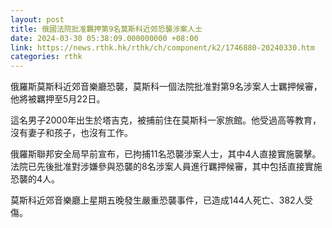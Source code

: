 ```yaml
---
layout: post
title: 俄國法院批准羈押第9名莫斯科近郊恐襲涉案人士
date: 2024-03-30 05:38:09.000000000 +08:00
link: https://news.rthk.hk/rthk/ch/component/k2/1746880-20240330.htm
categories: rthk
---
```


俄羅斯莫斯科近郊音樂廳恐襲，莫斯科一個法院批准對第9名涉案人士羈押候審，他將被羈押至5月22日。

這名男子2000年出生於塔吉克，被捕前住在莫斯科一家旅館。他受過高等教育，沒有妻子和孩子，也沒有工作。

俄羅斯聯邦安全局早前宣布，已拘捕11名恐襲涉案人士，其中4人直接實施襲擊。法院已先後批准對涉嫌參與恐襲的8名涉案人員進行羈押候審，其中包括直接實施恐襲的4人。

莫斯科近郊音樂廳上星期五晚發生嚴重恐襲事件，已造成144人死亡、382人受傷。
